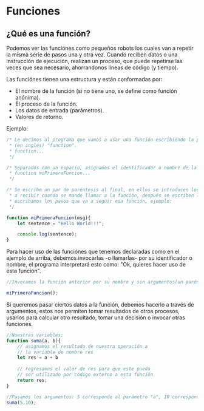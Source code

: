 # Funciones
## ¿Qué es una función?
Podemos ver las funciónes como pequeños robots los cuales van a repetir la misma serie de pasos una y otra vez. Cuando reciben datos o una instrucción de ejecución, realizan un proceso, que puede repetirse las veces que sea necesario, ahorrandonos líneas de código (y tiempo).

Las funciónes tienen una estructura y están conformadas por:

* El nombre de la función (si no tiene uno, se define como función anónima).
* El proceso de la función.
* Los datos de entrada (parámetros).
* Valores de retorno.

Ejemplo:

```javascript
/* Le decimos al programa que vamos a usar una función escribiendo la palabra reservada 
 * (en inglés) "function".
 * function...
 */

/* Separados con un espacio, asignamos el identificador o nombre de la función.
 * function miPrimeraFuncion...
 */

/* Se escribe un par de paréntesis al final, en ellos se introducen los datos de entrada (parámetros) que vamos
 * a recibir cuando se mande llamar a la función, después se escriben las llaves "{}" para que dentro de ellas
 * escribamos los pasos que va a seguir esa función, ejemplo:
 */

function miPrimeraFuncion(msg){
    let sentence = "Hello World!!!";

    console.log(sentence);
}
```

Para hacer uso de las funciónes que tenemos declaradas como en el ejemplo de arriba, debemos invocarlas -o llamarlas- por su identificador o nombre, el programa interpretará esto como: "Ok, quieres hacer uso de esta función".
```javascript
//Invocamos la función anterior por su nombre y sin argumentos(un paréntesis vacío).

miPrimeraFuncion();
```

Si queremos pasar ciertos datos a la función, debemos hacerlo a través de argumentos, estos nos permiten tomar resultados de otros procesos, usarlos para calcular otro resultado, tomar una decisión o invocar otras funciones.
```javascript
//Nuestras variables:
function suma(a, b){
    // asignamos el resultado de nuestra operación a 
    // la variable de nombre res
    let res = a + b
    
    // regresamos el valor de res para que este pueda
    // ser utilizado por código externo a esta función
    return res;
}

//Pasamos los argumentos: 5 corresponde al parámetro "a", 10 corresponde al parámetro "b".
suma(5,10);
```